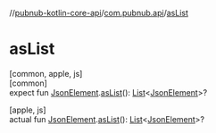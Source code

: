 //[pubnub-kotlin-core-api](../../index.md)/[com.pubnub.api](index.md)/[asList](as-list.md)

# asList

[common, apple, js]\
[common]\
expect fun [JsonElement](-json-element/index.md).[asList](as-list.md)(): [List](https://kotlinlang.org/api/latest/jvm/stdlib/kotlin.collections/-list/index.html)&lt;[JsonElement](-json-element/index.md)&gt;?

[apple, js]\
actual fun [JsonElement](-json-element/index.md).[asList](as-list.md)(): [List](https://kotlinlang.org/api/latest/jvm/stdlib/kotlin.collections/-list/index.html)&lt;[JsonElement](-json-element/index.md)&gt;?
